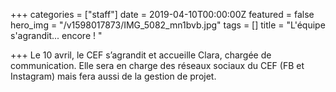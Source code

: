 +++
categories = ["staff"]
date = 2019-04-10T00:00:00Z
featured = false
hero_img = "/v1598017873/IMG_5082_mn1bvb.jpg"
tags = []
title = "L'équipe s'agrandit... encore ! "

+++
Le 10 avril, le CEF s’agrandit et accueille Clara, chargée de communication. Elle sera en charge des réseaux sociaux du CEF (FB et Instagram) mais fera aussi de la gestion de projet.